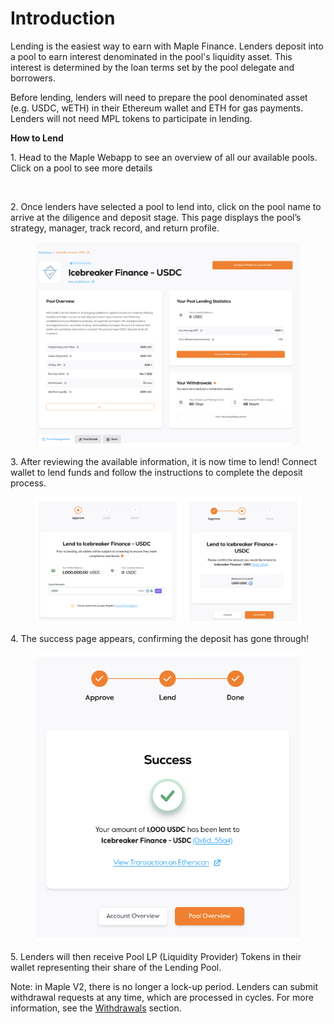 # Introduction

Lending is the easiest way to earn with Maple Finance. Lenders deposit into a pool to earn interest denominated in the pool's liquidity asset. This interest is determined by the loan terms set by the pool delegate and borrowers.

Before lending, lenders will need to prepare the pool denominated asset (e.g. USDC, wETH) in their Ethereum wallet and ETH for gas payments. Lenders will not need MPL tokens to participate in lending.

**How to Lend**

1\. Head to the Maple Webapp to see an overview of all our available pools. Click on a pool to see more details

<figure><img src="https://lh5.googleusercontent.com/Pgsmoi-5fvgUaedazJaZi43jPwHaONHXO7IkLiL0pctL1woJ0iWJ2L5AwrdICrVXMMBmX8LQzNTtI6wXc_i4O9o-CcS1uWwIt2hsfWLlFvwJPYdLnVNd-lg0N9DJRSDHJyYYrSVEelF3M0TbIEZVAdP7xn5XOLr0wM43NEbAssYqCvd2TzxC8nlCqoI-vw" alt=""><figcaption></figcaption></figure>

2\. Once lenders have selected a pool to lend into, click on the pool name to arrive at the diligence and deposit stage. This page displays the pool’s strategy, manager, track record, and return profile.

<figure><img src="../.gitbook/assets/Screen Shot 2022-12-08 at 12.35.08 PM.png" alt=""><figcaption></figcaption></figure>

3\. After reviewing the available information, it is now time to lend! Connect wallet to lend funds and follow the instructions to complete the deposit process.

<figure><img src="../.gitbook/assets/Screen Shot 2022-12-08 at 12.35.34 PM.png" alt=""><figcaption></figcaption></figure>

4\. The success page appears, confirming the deposit has gone through!

<figure><img src="../.gitbook/assets/Screen Shot 2022-12-08 at 12.35.59 PM.png" alt=""><figcaption></figcaption></figure>

5\. Lenders will then receive Pool LP (Liquidity Provider) Tokens in their wallet representing their share of the Lending Pool.

Note: in Maple V2, there is no longer a lock-up period. Lenders can submit withdrawal requests at any time, which are processed in cycles. For more information, see the [Withdrawals](../withdrawals/withdrawal-process.md) section.
